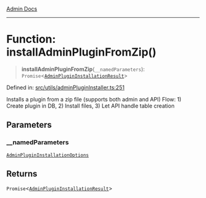 [Admin Docs](/)

***

# Function: installAdminPluginFromZip()

> **installAdminPluginFromZip**(`__namedParameters`): `Promise`\<[`AdminPluginInstallationResult`](utils\adminPluginInstaller\README\interfaces\AdminPluginInstallationResult.md)\>

Defined in: [src/utils/adminPluginInstaller.ts:251](https://github.com/PalisadoesFoundation/talawa-admin/blob/main/src/utils/adminPluginInstaller.ts#L251)

Installs a plugin from a zip file (supports both admin and API)
Flow: 1) Create plugin in DB, 2) Install files, 3) Let API handle table creation

## Parameters

### \_\_namedParameters

[`AdminPluginInstallationOptions`](utils\adminPluginInstaller\README\interfaces\AdminPluginInstallationOptions.md)

## Returns

`Promise`\<[`AdminPluginInstallationResult`](utils\adminPluginInstaller\README\interfaces\AdminPluginInstallationResult.md)\>
